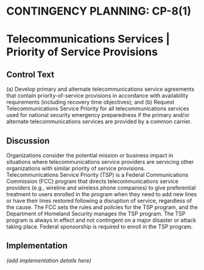# CONTINGENCY PLANNING: CP-8(1)
# Telecommunications Services | Priority of Service Provisions

## Control Text


(a) Develop primary and alternate telecommunications service agreements that contain priority-of-service provisions in accordance with availability requirements (including recovery time objectives); and
(b) Request Telecommunications Service Priority for all telecommunications services used for national security emergency preparedness if the primary and/or alternate telecommunications services are provided by a common carrier.

## Discussion

Organizations consider the potential mission or business impact in situations where telecommunications service providers are servicing other organizations with similar priority of service provisions. Telecommunications Service Priority (TSP) is a Federal Communications Commission (FCC) program that directs telecommunications service providers (e.g., wireline and wireless phone companies) to give preferential treatment to users enrolled in the program when they need to add new lines or have their lines restored following a disruption of service, regardless of the cause. The FCC sets the rules and policies for the TSP program, and the Department of Homeland Security manages the TSP program. The TSP program is always in effect and not contingent on a major disaster or attack taking place. Federal sponsorship is required to enroll in the TSP program.

## Implementation

_(add implementation details here)_
